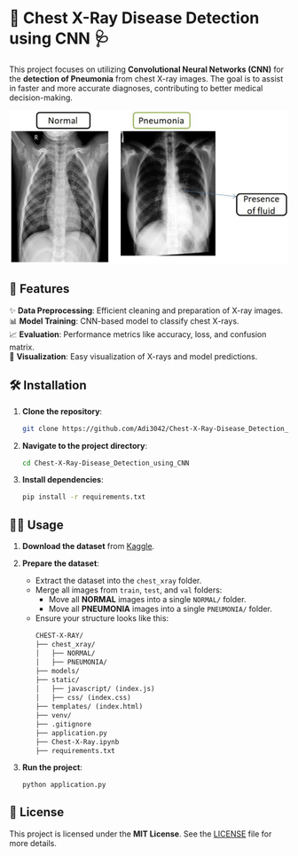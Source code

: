 # 🌟 Chest X-Ray Disease Detection using CNN 🩺

This project focuses on utilizing **Convolutional Neural Networks (CNN)** for the **detection of Pneumonia** from chest X-ray images. The goal is to assist in faster and more accurate diagnoses, contributing to better medical decision-making.

![Chest X-Ray](./static/chest.png)

## 🚀 Features

✨ **Data Preprocessing**: Efficient cleaning and preparation of X-ray images.  
📊 **Model Training**: CNN-based model to classify chest X-rays.  
📈 **Evaluation**: Performance metrics like accuracy, loss, and confusion matrix.  
📸 **Visualization**: Easy visualization of X-rays and model predictions.

## 🛠️ Installation

1. **Clone the repository**:
    ```bash
    git clone https://github.com/Adi3042/Chest-X-Ray-Disease_Detection_using_CNN.git
    ```
2. **Navigate to the project directory**:
    ```bash
    cd Chest-X-Ray-Disease_Detection_using_CNN
    ```
3. **Install dependencies**:
    ```bash
    pip install -r requirements.txt
    ```

## 🧑‍💻 Usage

1. **Download the dataset** from [Kaggle](https://www.kaggle.com/datasets/paultimothymooney/chest-xray-pneumonia).
2. **Prepare the dataset**:
   - Extract the dataset into the `chest_xray` folder.
   - Merge all images from `train`, `test`, and `val` folders:
     - Move all **NORMAL** images into a single `NORMAL/` folder.
     - Move all **PNEUMONIA** images into a single `PNEUMONIA/` folder.
   - Ensure your structure looks like this:
     ```
     CHEST-X-RAY/
     ├── chest_xray/
     │   ├── NORMAL/
     │   ├── PNEUMONIA/
     ├── models/
     ├── static/
     │   ├── javascript/ (index.js)
     │   ├── css/ (index.css)
     ├── templates/ (index.html)
     ├── venv/
     ├── .gitignore
     ├── application.py
     ├── Chest-X-Ray.ipynb
     ├── requirements.txt
     ```

3. **Run the project**:
   ```bash
   python application.py
   ```

## 📜 License

This project is licensed under the **MIT License**. See the [LICENSE](LICENSE) file for more details.
